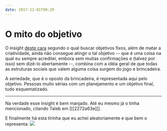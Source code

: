 ```yaml
---
date: 2017-12-01T00:29
---
```


# O mito do objetivo

O insight [deste cara](https://www.youtube.com/watch?v=dXQPL9GooyI) segundo o qual buscar objetivos fixos, além de matar a criatividade, ainda não consegue atingir o tal objetivo -- que é uma coisa na qual eu sempre acreditei, embora sem muitas confirmações e (talvez por isso) sem dizê-lo abertamente --, combina com a idéia geral de que todas as estruturas sociais que valem alguma coisa surgem do jogo e brincadeira.

A seriedade, que é o oposto da brincadeira, é representada aqui pelo objetivo. Pessoas muito sérias com um planejamento e um objetivo final, tudo esquematizado.

---

Na verdade esse insight é bem manjado. Até eu mesmo já o tinha mencionado, citando Taleb em [[[2272a63e]]].

E finalmente há esta tirinha que eu achei aleatoriamente e que bem o representa: [![](https://assets.amuniversal.com/d7834b406d5301301d7c001dd8b71c47)](https://dilbert.com/strip/2004-04-17)
